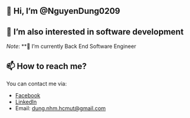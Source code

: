 ## 👋 Hi, I’m @NguyenDung0209

## 👀 I’m also interested in software development
_Note_: **🌱 I’m currently Back End Software Engineer

## 📫 How to reach me?
You can contact me via:
* [Facebook](https://www.facebook.com/NguyenDung.BKU/)
* [LinkedIn](https://www.linkedin.com/in/dungnguyen0209/)
* Email: dung.nhm.hcmut@gmail.com
